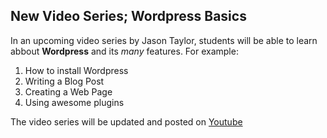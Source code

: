 ## New Video Series; Wordpress Basics

In an upcoming video series by Jason Taylor, students will be able to learn abbout **Wordpress** and its _many_ features. For example:  
1. How to install Wordpress
2. Writing a Blog Post
3. Creating a Web Page
4. Using awesome plugins
     
The video series will be updated and posted on [Youtube][yt]

[yt]:http://youtube.com"YouTube"